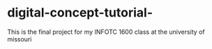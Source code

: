 # digital-concept-tutorial-
This is the final project for my INFOTC 1600 class at the university of missouri 
